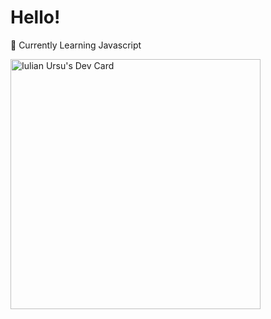 #  Hello!

:seedling: Currently Learning Javascript

<a href="https://app.daily.dev/Iulian_Ursu"><img src="https://api.daily.dev/devcards/dfcdefd3bd8e4f1ca9b1042498277d62.png?r=pp8" width="400" alt="Iulian Ursu's Dev Card"/></a>
